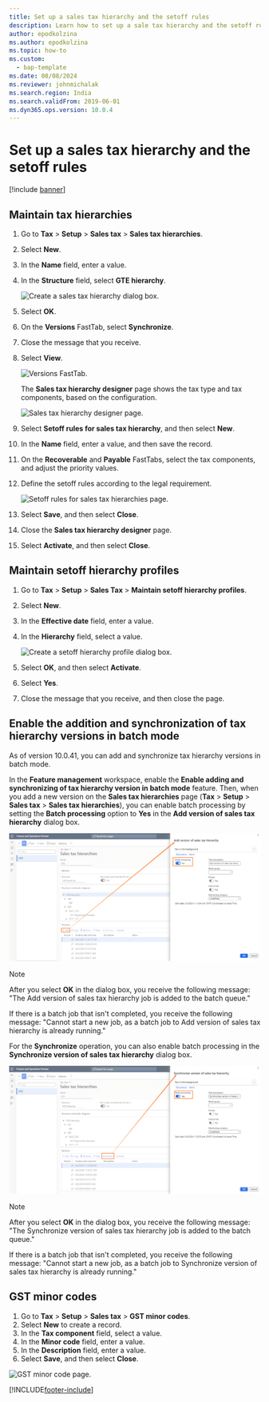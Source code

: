 ```yaml
---
title: Set up a sales tax hierarchy and the setoff rules
description: Learn how to set up a sale tax hierarchy and the setoff rules, including a step-by-step process for maintaining setoff hierarchy profiles.
author: epodkolzina
ms.author: epodkolzina
ms.topic: how-to
ms.custom: 
  - bap-template
ms.date: 08/08/2024
ms.reviewer: johnmichalak
ms.search.region: India
ms.search.validFrom: 2019-06-01
ms.dyn365.ops.version: 10.0.4
---
```


# Set up a sales tax hierarchy and the setoff rules

[!include [banner](../../includes/banner.md)]

## Maintain tax hierarchies

1. Go to **Tax** \> **Setup** \> **Sales tax** \> **Sales tax hierarchies**.
2. Select **New**.
3. In the **Name** field, enter a value.
4. In the **Structure** field, select **GTE hierarchy**.

    ![Create a sales tax hierarchy dialog box.](../media/Annotation-2019-05-15-145825.png)

5. Select **OK**.
6. On the **Versions** FastTab, select **Synchronize**.
7. Close the message that you receive.
8. Select **View**.

    ![Versions FastTab.](../media/Annotation-2019-05-15-150106.png)

    The **Sales tax hierarchy designer** page shows the tax type and tax components, based on the configuration.

    ![Sales tax hierarchy designer page.](../media/Annotation-2019-05-15-150259.png)

9. Select **Setoff rules for sales tax hierarchy**, and then select **New**.
10. In the **Name** field, enter a value, and then save the record.
11. On the **Recoverable** and **Payable** FastTabs, select the tax components, and adjust the priority values.
12. Define the setoff rules according to the legal requirement.

    ![Setoff rules for sales tax hierarchies page.](../media/Annotation-2019-05-15-150432.png)

13. Select **Save**, and then select **Close**.
14. Close the **Sales tax hierarchy designer** page.
15. Select **Activate**, and then select **Close**.

## Maintain setoff hierarchy profiles

1. Go to **Tax** \> **Setup** \> **Sales Tax** \> **Maintain setoff hierarchy profiles**.
2. Select **New**.
3. In the **Effective date** field, enter a value.
4. In the **Hierarchy** field, select a value.

    ![Create a setoff hierarchy profile dialog box.](../media/Annotation-2019-05-15-150613.png)

5. Select **OK**, and then select **Activate**.
6. Select **Yes**.
7. Close the message that you receive, and then close the page.

## Enable the addition and synchronization of tax hierarchy versions in batch mode

As of version 10.0.41, you can add and synchronize tax hierarchy versions in batch mode.

In the **Feature management** workspace, enable the **Enable adding and synchronizing of tax hierarchy version in batch mode** feature. Then, when you add a new version on the **Sales tax hierarchies** page (**Tax** \> **Setup** \> **Sales tax** \> **Sales tax hierarchies**), you can enable batch processing by setting the **Batch processing** option to **Yes** in the **Add version of sales tax hierarchy** dialog box.

![Adding a tax hierarchy version in batch mode.](../media/TaxHierarchyVersionAddBatch.png)

> [!NOTE]
> After you select **OK** in the dialog box, you receive the following message: "The Add version of sales tax hierarchy job is added to the batch queue."
>
> If there is a batch job that isn't completed, you receive the following message: "Cannot start a new job, as a batch job to Add version of sales tax hierarchy is already running."

For the **Synchronize** operation, you can also enable batch processing in the **Synchronize version of sales tax hierarchy** dialog box.

![Syncing a tax hierarchy in batch mode.](../media/TaxHierarchyVersionSyncBatch.png)

> [!NOTE]
> After you select **OK** in the dialog box, you receive the following message: "The Synchronize version of sales tax hierarchy job is added to the batch queue."
>
> If there is a batch job that isn't completed, you receive the following message: "Cannot start a new job, as a batch job to Synchronize version of sales tax hierarchy is already running."

## GST minor codes

1. Go to **Tax** \> **Setup** \> **Sales tax** \> **GST minor codes**.
2. Select **New** to create a record.
3. In the **Tax component** field, select a value.
4. In the **Minor code** field, enter a value.
5. In the **Description** field, enter a value.
6. Select **Save**, and then select **Close**.

![GST minor code page.](../media/Annotation-2019-05-15-151254.png)


[!INCLUDE[footer-include](../../../includes/footer-banner.md)]
